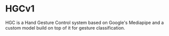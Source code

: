 # HGCv1
 HGC is a Hand Gesture Control system based on Google's Mediapipe and a custom model build on top of it for gesture classification.

